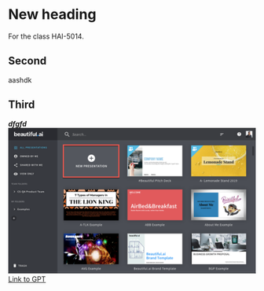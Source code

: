 # New heading

For the class HAI-5014.

## Second

aashdk

## Third

***dfgfd***
![alt test](img/example_img.png)
[Link to GPT](https://chatgpt.com/)
